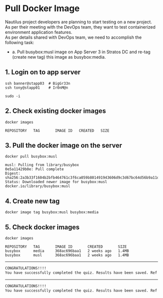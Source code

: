 # Pull Docker Image
Nautilus project developers are planning to start testing on a new project. As per their meeting with the DevOps team, they want to test containerized environment application features.  
As per details shared with DevOps team, we need to accomplish the following task:  
- a. Pull busybox:musl image on App Server 3 in Stratos DC and re-tag (create new tag) this image as busybox:media.  



## 1. Login on to app server
```
ssh banner@stapp03  # BigGr33n
ssh tony@stapp01    # Ir0nM@n
```
`sudo -i`

## 2. Check existing docker images
`docker images`
```console
REPOSITORY   TAG       IMAGE ID   CREATED   SIZE
```

## 3. Pull the docker image on the server
`docker pull busybox:musl`
```console
musl: Pulling from library/busybox
0e5a11429b0e: Pull complete 
Digest: sha256:2a3b33f1604b2bfb464761c3f6ca059b801491943606d9c3d67bc64d56b9a11d
Status: Downloaded newer image for busybox:musl
docker.io/library/busybox:musl
```

## 4. Create new tag
`docker image tag busybox:musl busybox:media`

## 5. Check docker images
`docker images`
```console
REPOSITORY   TAG       IMAGE ID       CREATED       SIZE
busybox      media     368ac696baa1   2 weeks ago   1.4MB
busybox      musl      368ac696baa1   2 weeks ago   1.4MB
```

---

```bash
CONGRATULATIONS!!!!
You have successfully completed the quiz. Results have been saved. Ref ID:62b6f999c8f39ab094d26385
```

---

```bash
CONGRATULATIONS!!!!
You have successfully completed the quiz. Results have been saved. Ref ID:636545fedba7fe621cbc5673
```
